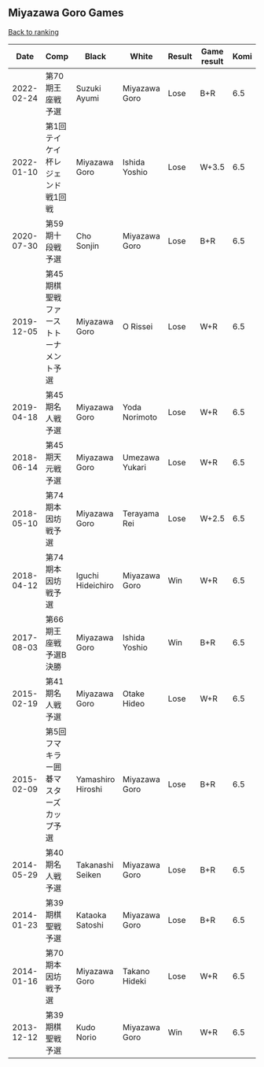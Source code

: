 ## Miyazawa Goro Games

[Back to ranking](../../index.md)




| **Date** | **Comp** | **Black** | **White** | **Result** | **Game result** | **Komi** | **Rating** | **Diff** | 
| --- | --- | --- | --- | --- | --- | --- | --- | --- |
| 2022-02-24 | 第70期王座戦予選 | Suzuki Ayumi | Miyazawa Goro | Lose | B+R | 6.5 | 2786.0 | 0.0 | 
| 2022-01-10 | 第1回テイケイ杯レジェンド戦1回戦 | Miyazawa Goro | Ishida Yoshio | Lose | W+3.5 | 6.5 | 2786.0 | 0.0 | 
| 2020-07-30 | 第59期十段戦予選 | Cho Sonjin | Miyazawa Goro | Lose | B+R | 6.5 | 2786.0 | 0.0 | 
| 2019-12-05 | 第45期棋聖戦ファーストトーナメント予選 | Miyazawa Goro | O Rissei | Lose | W+R | 6.5 | 2786.0 | 0.0 | 
| 2019-04-18 | 第45期名人戦予選 | Miyazawa Goro | Yoda Norimoto | Lose | W+R | 6.5 | 2786.0 | 0.0 | 
| 2018-06-14 | 第45期天元戦予選 | Miyazawa Goro | Umezawa Yukari | Lose | W+R | 6.5 | 2786.0 | -103.0 | 
| 2018-05-10 | 第74期本因坊戦予選 | Miyazawa Goro | Terayama Rei | Lose | W+2.5 | 6.5 | 2889.0 | 301.0 | 
| 2018-04-12 | 第74期本因坊戦予選 | Iguchi Hideichiro | Miyazawa Goro | Win | W+R | 6.5 | 2588.0 | 0.0 | 
| 2017-08-03 | 第66期王座戦　予選B決勝 | Miyazawa Goro | Ishida Yoshio | Win | B+R | 6.5 | 2588.0 | 0.0 | 
| 2015-02-19 | 第41期名人戦予選 | Miyazawa Goro | Otake Hideo | Lose | W+R | 6.5 | 2588.0 | 0.0 | 
| 2015-02-09 | 第5回フマキラー囲碁マスターズカップ予選 | Yamashiro Hiroshi | Miyazawa Goro | Lose | B+R | 6.5 | 2588.0 | 0.0 | 
| 2014-05-29 | 第40期名人戦予選 | Takanashi Seiken | Miyazawa Goro | Lose | B+R | 6.5 | 2588.0 | 2003.0 | 
| 2014-01-23 | 第39期棋聖戦予選 | Kataoka Satoshi | Miyazawa Goro | Lose | B+R | 6.5 | 585.0 | 0.0 | 
| 2014-01-16 | 第70期本因坊戦予選 | Miyazawa Goro | Takano Hideki | Lose | W+R | 6.5 | 585.0 | 0.0 | 
| 2013-12-12 | 第39期棋聖戦予選 | Kudo Norio | Miyazawa Goro | Win | W+R | 6.5 | 585.0 | missing |




